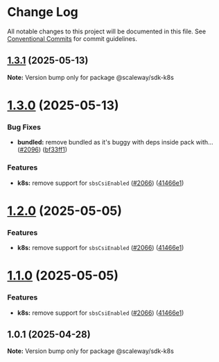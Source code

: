 # Change Log

All notable changes to this project will be documented in this file.
See [Conventional Commits](https://conventionalcommits.org) for commit guidelines.

## [1.3.1](https://github.com/scaleway/scaleway-sdk-js/compare/@scaleway/sdk-k8s@1.3.0...@scaleway/sdk-k8s@1.3.1) (2025-05-13)

**Note:** Version bump only for package @scaleway/sdk-k8s

# [1.3.0](https://github.com/scaleway/scaleway-sdk-js/compare/@scaleway/sdk-k8s@1.0.1...@scaleway/sdk-k8s@1.3.0) (2025-05-13)

### Bug Fixes

- **bundled:** remove bundled as it's buggy with deps inside pack with… ([#2096](https://github.com/scaleway/scaleway-sdk-js/issues/2096)) ([bf33ff1](https://github.com/scaleway/scaleway-sdk-js/commit/bf33ff1f9cdd951add94817dac27239c86ef5437))

### Features

- **k8s:** remove support for `sbsCsiEnabled` ([#2066](https://github.com/scaleway/scaleway-sdk-js/issues/2066)) ([41466e1](https://github.com/scaleway/scaleway-sdk-js/commit/41466e135fc33cab884bb1bb8cdcf918998d26e6))

# [1.2.0](https://github.com/scaleway/scaleway-sdk-js/compare/@scaleway/sdk-k8s@1.0.1...@scaleway/sdk-k8s@1.2.0) (2025-05-05)

### Features

- **k8s:** remove support for `sbsCsiEnabled` ([#2066](https://github.com/scaleway/scaleway-sdk-js/issues/2066)) ([41466e1](https://github.com/scaleway/scaleway-sdk-js/commit/41466e135fc33cab884bb1bb8cdcf918998d26e6))

# [1.1.0](https://github.com/scaleway/scaleway-sdk-js/compare/@scaleway/sdk-k8s@1.0.1...@scaleway/sdk-k8s@1.1.0) (2025-05-05)

### Features

- **k8s:** remove support for `sbsCsiEnabled` ([#2066](https://github.com/scaleway/scaleway-sdk-js/issues/2066)) ([41466e1](https://github.com/scaleway/scaleway-sdk-js/commit/41466e135fc33cab884bb1bb8cdcf918998d26e6))

## 1.0.1 (2025-04-28)

**Note:** Version bump only for package @scaleway/sdk-k8s
